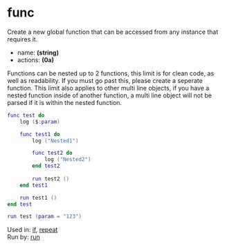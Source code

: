 # func
Create a new global function that can be accessed from any instance that requires it.

- name: **(string)**
- actions: **(0a)**

Functions can be nested up to 2 functions, this limit is for clean code, as well as readability. If you must go past this, please create a seperate function.
This limit also applies to other multi line objects, if you have a nested function inside of another function, a multi line object will not be parsed if it is within the
nested function.

```lua
func test do
    log ($:param)

    func test1 do
        log ("Nested1")

        func test2 do
            log ("Nested2")
        end test2
        
        run test2 ()
    end test1

    run test1 ()
end test

run test (param = "123")
```

Used in: [if](/https://0aoq.github.io/0aInterpreter/index.html?md/api/functions/if.md), [repeat](/https://0aoq.github.io/0aInterpreter/index.html?md/api/functions/repeat.md)<br>
Run by: [run](/https://0aoq.github.io/0aInterpreter/index.html?md/api/keywords/run.md)